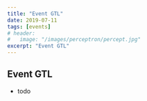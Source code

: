 ```yaml
---
title: "Event GTL"
date: 2019-07-11
tags: [events]
# header:
#   image: "/images/perceptron/percept.jpg"
excerpt: "Event GTL"
---
```



## Event GTL


- todo
